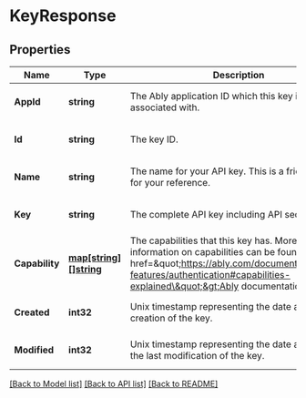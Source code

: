 # KeyResponse

## Properties
Name | Type | Description | Notes
------------ | ------------- | ------------- | -------------
**AppId** | **string** | The Ably application ID which this key is associated with. | [optional] [default to null]
**Id** | **string** | The key ID. | [optional] [default to null]
**Name** | **string** | The name for your API key. This is a friendly name for your reference. | [optional] [default to null]
**Key** | **string** | The complete API key including API secret. | [optional] [default to null]
**Capability** | [**map[string][]string**](array.md) | The capabilities that this key has. More information on capabilities can be found in the &lt;a href&#x3D;\&quot;https://ably.com/documentation/core-features/authentication#capabilities-explained\&quot;&gt;Ably documentation&lt;/a&gt;. | [optional] [default to null]
**Created** | **int32** | Unix timestamp representing the date and time of creation of the key. | [optional] [default to null]
**Modified** | **int32** | Unix timestamp representing the date and time of the last modification of the key. | [optional] [default to null]

[[Back to Model list]](../README.md#documentation-for-models) [[Back to API list]](../README.md#documentation-for-api-endpoints) [[Back to README]](../README.md)

